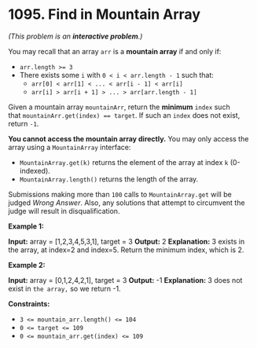 # 1095. Find in Mountain Array

_(This problem is an **interactive problem**.)_

You may recall that an array `arr` is a **mountain array** if and only if:

- `arr.length >= 3`
- There exists some `i` with `0 < i < arr.length - 1` such that:
    - `arr[0] < arr[1] < ... < arr[i - 1] < arr[i]`
    - `arr[i] > arr[i + 1] > ... > arr[arr.length - 1]`

Given a mountain array `mountainArr`, return the **minimum** `index` such that `mountainArr.get(index) == target`. If such an `index` does not exist, return `-1`.

**You cannot access the mountain array directly.** You may only access the array using a `MountainArray` interface:

- `MountainArray.get(k)` returns the element of the array at index `k` (0-indexed).
- `MountainArray.length()` returns the length of the array.

Submissions making more than `100` calls to `MountainArray.get` will be judged _Wrong Answer_. Also, any solutions that attempt to circumvent the judge will result in disqualification.

**Example 1:**

**Input:** array = [1,2,3,4,5,3,1], target = 3
**Output:** 2
**Explanation:** 3 exists in the array, at index=2 and index=5. Return the minimum index, which is 2.

**Example 2:**

**Input:** array = [0,1,2,4,2,1], target = 3
**Output:** -1
**Explanation:** 3 does not exist in `the array,` so we return -1.

**Constraints:**

- `3 <= mountain_arr.length() <= 104`
- `0 <= target <= 109`
- `0 <= mountain_arr.get(index) <= 109`